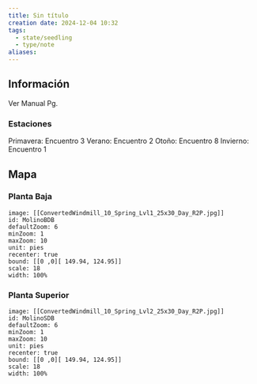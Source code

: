 ```yaml
---
title: Sin título
creation date: 2024-12-04 10:32
tags:
  - state/seedling
  - type/note
aliases:
---
```

## Información

Ver Manual Pg.

### Estaciones

Primavera: Encuentro 3
Verano: Encuentro 2
Otoño: Encuentro 8
Invierno: Encuentro 1

## Mapa

### Planta Baja

```leaflet
image: [[ConvertedWindmill_10_Spring_Lvl1_25x30_Day_R2P.jpg]]
id: MolinoBDB
defaultZoom: 6
minZoom: 1
maxZoom: 10
unit: pies
recenter: true
bound: [[0 ,0][ 149.94, 124.95]]
scale: 18
width: 100%
```




### Planta Superior


```leaflet
image: [[ConvertedWindmill_10_Spring_Lvl2_25x30_Day_R2P.jpg]]
id: MolinoSDB
defaultZoom: 6
minZoom: 1
maxZoom: 10
unit: pies
recenter: true
bound: [[0 ,0][ 149.94, 124.95]]
scale: 18
width: 100%
```